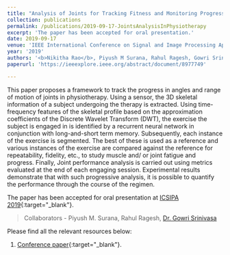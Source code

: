 ```yaml
---
title: "Analysis of Joints for Tracking Fitness and Monitoring Progress in Physiotherapy"
collection: publications
permalink: /publications/2019-09-17-JointsAnalysisInPhysiotherapy
excerpt: 'The paper has been accepted for oral presentation.'
date: 2019-09-17
venue: 'IEEE International Conference on Signal and Image Processing Applications (ICSIPA)'
year: '2019'
authors: '<b>Nikitha Rao</b>, Piyush M Surana, Rahul Ragesh, Gowri Srinivasa'
paperurl: 'https://ieeexplore.ieee.org/abstract/document/8977749'

---
```

This paper proposes a framework to track the progress in angles and range of motion of joints in physiotherapy. Using a sensor, the 3D skeletal information of a subject undergoing the therapy is extracted. Using time-frequency features of the skeletal profile based on the approximation coefficients of the Discrete Wavelet Transform (DWT), the exercise the subject is engaged in is identified by a recurrent neural network in conjunction with long-and-short term memory. Subsequently, each instance of the exercise is segmented. The best of these is used as a reference and various instances of the exercise are compared against the reference for repeatability, fidelity, etc., to study muscle and/ or joint fatigue and progress. Finally, Joint performance analysis is carried out using metrics evaluated at the end of each engaging session. Experimental results demonstrate that with such progressive analysis, it is possible to quantify the performance through the course of the regimen.

The paper has been accepted for oral presentation at [ICSIPA 2019](https://sps.ieeemy.org/icsipa2019/){:target="_blank"}.

> Collaborators - Piyush M. Surana, Rahul Ragesh, [Dr. Gowri Srinivasa](https://faculty.pes.edu/p10019)

Please find all the relevant resources below:
1. [Conference paper](https://ieeexplore.ieee.org/abstract/document/8977749){:target="_blank"}.
